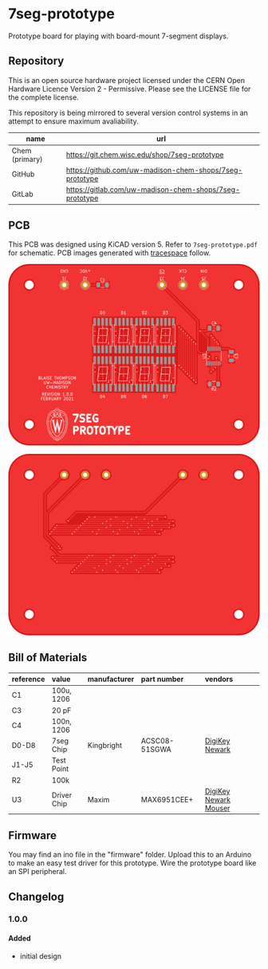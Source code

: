 # 7seg-prototype

Prototype board for playing with board-mount 7-segment displays.

## Repository

This is an open source hardware project licensed under the CERN Open Hardware Licence Version 2 - Permissive.
Please see the LICENSE file for the complete license.

This repository is being mirrored to several version control systems in an attempt to ensure maximum avaliability.

| name           | url                                                     |
| -------------- | ------------------------------------------------------- | 
| Chem (primary) | https://git.chem.wisc.edu/shop/7seg-prototype           |
| GitHub         | https://github.com/uw-madison-chem-shops/7seg-prototype | 
| GitLab         | https://gitlab.com/uw-madison-chem-shops/7seg-prototype |

## PCB

This PCB was designed using KiCAD version 5.
Refer to `7seg-prototype.pdf` for schematic.
PCB images generated with [tracespace](https://github.com/tracespace/tracespace) follow.

![top](./top.png "PCB top view")

![bottom](./bottom.png "PCB bottom view")

## Bill of Materials

| reference      | value         | manufacturer  | part number          | vendors |
| :------------- | :------------ | :------------ | :------------------- | :------ |
| C1             | 100u, 1206    |               |                      |         |
| C3             | 20 pF         |               |                      |         |
| C4             | 100n, 1206    |               |                      |         |
| D0-D8          | 7seg Chip     | Kingbright    | ACSC08-51SGWA        | [DigiKey](https://www.digikey.com/en/products/detail/kingbright/ACSC02-41SURKWA-F01/2163667) [Newark](https://www.mouser.com/ProductDetail/Kingbright/ACSC02-41SURKWA-F01?qs=%2Fha2pyFaduicALusGN0JMV18ke69tDrFejQJKKPoTyQtUMuwRB9U3sQCvd0zqoH%2F) |
| J1-J5          | Test Point    |               |                      |         |
| R2             | 100k          |               |                      |         |
| U3             | Driver Chip   | Maxim         | MAX6951CEE+          | [DigiKey](https://www.digikey.com/en/products/detail/maxim-integrated/MAX6951CEE-T/5640031) [Newark](https://www.newark.com/maxim-integrated-products/max6951cee/led-driver-smd-8mhz-qsop-16/dp/81Y9572?rpsku=rel1%3AMAX6951CEET) [Mouser](https://www.mouser.com/ProductDetail/?qs=1THa7WoU59G039lytpTsUQ%3D%3D) |

## Firmware

You may find an ino file in the "firmware" folder.
Upload this to an Arduino to make an easy test driver for this prototype.
Wire the prototype board like an SPI peripheral.

## Changelog

### 1.0.0

#### Added
- initial design

